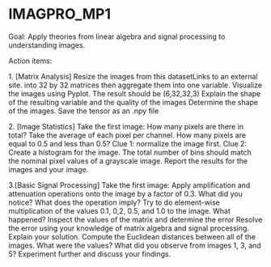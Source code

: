 # IMAGPRO_MP1
Goal: Apply theories from linear algebra and signal processing to understanding images.

Action items:
<p>
1. [Matrix Analysis] Resize the images from this datasetLinks to an external site. into 32 by 32 matrices then aggregate them into one variable.
Visualize the images using Pyplot.
The result should be (6,32,32,3)
Explain the shape of the resulting variable and the quality of the images
Determine the shape of the images.
Save the tensor as an .npy file
</p>
<p>
2. [Image Statistics] Take the first image:
How many pixels are there in total?
Take the average of each pixel per channel.
How many pixels are equal to 0.5 and less than 0.5?
Clue 1: normalize the image first.
Clue 2: Create a histogram for the image. The total number of bins should match the nominal pixel values of a grayscale image.
Report the results for the images and your image.
</p>
<p>
3.[Basic Signal Processing] Take the first image:
Apply amplification and attenuation operations onto the image by a factor of 0.3.
What did you notice? What does the operation imply?
Try to do element-wise multiplication of the values 0.1, 0,2, 0.5, and 1.0 to the image.
What happened?
Inspect the values of the matrix and determine the error
Resolve the error using your knowledge of matrix algebra and signal processing. Explain your solution.
Compute the Euclidean distances between all of the images.
What were the values?
What did you observe from images 1, 3, and 5? Experiment further and discuss your findings.
<p>
